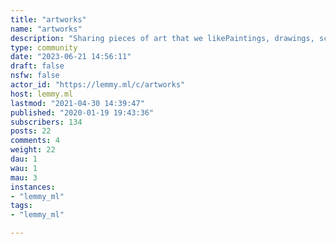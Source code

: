 ```yaml
---
title: "artworks" 
name: "artworks"
description: "Sharing pieces of art that we likePaintings, drawings, sculptures"
type: community
date: "2023-06-21 14:56:11"
draft: false
nsfw: false
actor_id: "https://lemmy.ml/c/artworks"
host: lemmy.ml
lastmod: "2021-04-30 14:39:47"
published: "2020-01-19 19:43:36"
subscribers: 134
posts: 22
comments: 4
weight: 22
dau: 1
wau: 1
mau: 3
instances:
- "lemmy_ml"
tags: 
- "lemmy_ml"

---
```

